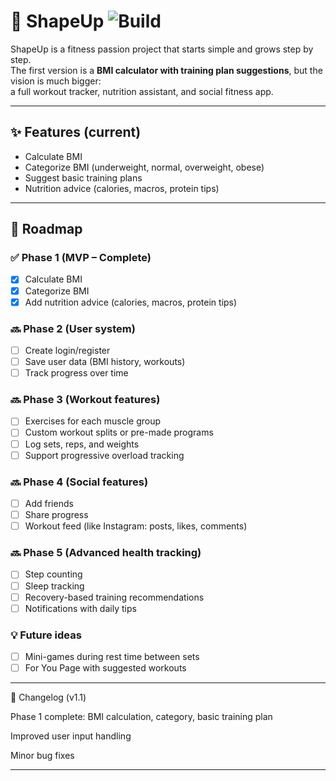 # 💪 ShapeUp   ![Build](https://github.com/MegJafari/ShapeUp/actions/workflows/build-and-release.yml/badge.svg)



ShapeUp is a fitness passion project that starts simple and grows step by step.  
The first version is a **BMI calculator with training plan suggestions**, but the vision is much bigger:  
a full workout tracker, nutrition assistant, and social fitness app.

---

## ✨ Features (current)
- Calculate BMI
- Categorize BMI (underweight, normal, overweight, obese)
- Suggest basic training plans
- Nutrition advice (calories, macros, protein tips)

---

## 🚀 Roadmap

### ✅ Phase 1 (MVP – Complete)
- [x] Calculate BMI
- [x] Categorize BMI
- [x] Add nutrition advice (calories, macros, protein tips)

### 🔜 Phase 2 (User system)
- [ ] Create login/register
- [ ] Save user data (BMI history, workouts)
- [ ] Track progress over time

### 🔜 Phase 3 (Workout features)
- [ ] Exercises for each muscle group
- [ ] Custom workout splits or pre-made programs
- [ ] Log sets, reps, and weights
- [ ] Support progressive overload tracking

### 🔜 Phase 4 (Social features)
- [ ] Add friends
- [ ] Share progress
- [ ] Workout feed (like Instagram: posts, likes, comments)

### 🔜 Phase 5 (Advanced health tracking)
- [ ] Step counting
- [ ] Sleep tracking
- [ ] Recovery-based training recommendations
- [ ] Notifications with daily tips

### 💡 Future ideas
- [ ] Mini-games during rest time between sets
- [ ] For You Page with suggested workouts

---

📄 Changelog (v1.1)

Phase 1 complete: BMI calculation, category, basic training plan

Improved user input handling

Minor bug fixes

---

